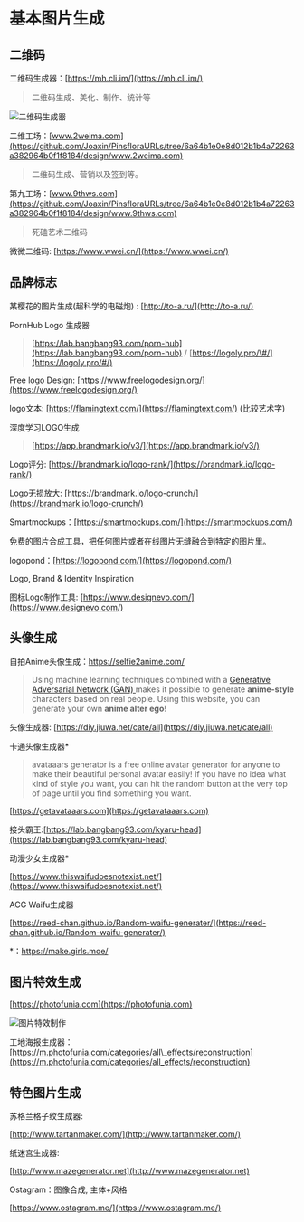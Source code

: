 # 基本图片生成

## 二维码

二维码生成器：[https://mh.cli.im/](https://mh.cli.im/)

> 二维码生成、美化、制作、统计等

![二维码生成器](https://i.imgur.com/NqIFL7t.png)

二维工场：[www.2weima.com](https://github.com/Joaxin/PinsfloraURLs/tree/6a64b1e0e8d012b1b4a72263a382964b0f1f8184/design/www.2weima.com)

> 二维码生成、营销以及签到等。

第九工场：[www.9thws.com](https://github.com/Joaxin/PinsfloraURLs/tree/6a64b1e0e8d012b1b4a72263a382964b0f1f8184/design/www.9thws.com)

> 死磕艺术二维码

微微二维码: [https://www.wwei.cn/](https://www.wwei.cn/)

## 品牌标志

某樱花的图片生成\(超科学的电磁炮\) : [http://to-a.ru/](http://to-a.ru/)

PornHub Logo 生成器

> [https://lab.bangbang93.com/porn-hub](https://lab.bangbang93.com/porn-hub) / [https://logoly.pro/\#/](https://logoly.pro/#/)

Free logo Design: [https://www.freelogodesign.org/](https://www.freelogodesign.org/)

logo文本: [https://flamingtext.com/](https://flamingtext.com/) \(比较艺术字\)

深度学习LOGO生成

> [https://app.brandmark.io/v3/](https://app.brandmark.io/v3/)

Logo评分: [https://brandmark.io/logo-rank/](https://brandmark.io/logo-rank/)

Logo无损放大: [https://brandmark.io/logo-crunch/](https://brandmark.io/logo-crunch/)

Smartmockups：[https://smartmockups.com/](https://smartmockups.com/)

免费的图片合成工具，把任何图片或者在线图片无缝融合到特定的图片里。

logopond：[https://logopond.com/](https://logopond.com/)

Logo, Brand & Identity Inspiration

图标Logo制作工具: [https://www.designevo.com/](https://www.designevo.com/)

## 头像生成

自拍Anime头像生成：https://selfie2anime.com/

> Using machine learning techniques combined with a [Generative Adversarial Network (GAN) ](https://en.wikipedia.org/wiki/Generative_adversarial_network)makes it possible to generate **anime-style** characters based on real people. Using this website, you can generate your own **anime alter ego**! 

头像生成器: [https://diy.jiuwa.net/cate/all](https://diy.jiuwa.net/cate/all)

卡通头像生成器\*

> avataaars generator is a free online avatar generator for anyone to make their beautiful personal avatar easily! If you have no idea what kind of style you want, you can hit the random button at the very top of page until you find something you want.

[https://getavataaars.com](https://getavataaars.com)

接头霸王:[https://lab.bangbang93.com/kyaru-head](https://lab.bangbang93.com/kyaru-head)

动漫少女生成器\*

[https://www.thiswaifudoesnotexist.net/](https://www.thiswaifudoesnotexist.net/)

ACG Waifu生成器

[https://reed-chan.github.io/Random-waifu-generater/](https://reed-chan.github.io/Random-waifu-generater/)

*：https://make.girls.moe/

## 图片特效生成

[https://photofunia.com](https://photofunia.com)

![图片特效制作](https://i.imgur.com/PmUJJQw.png)

工地海报生成器：[https://m.photofunia.com/categories/all\_effects/reconstruction](https://m.photofunia.com/categories/all_effects/reconstruction)

## 特色图片生成

苏格兰格子纹生成器:

[http://www.tartanmaker.com/](http://www.tartanmaker.com/) 

纸迷宫生成器: 

[http://www.mazegenerator.net](http://www.mazegenerator.net)

Ostagram：图像合成, 主体+风格

[https://www.ostagram.me/](https://www.ostagram.me/)

